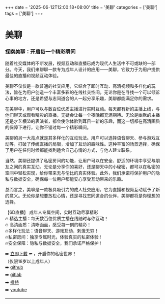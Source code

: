 +++
date = '2025-06-12T12:00:18+08:00'
title = '美聊'
categories = ['美聊']
tags = ['美聊']
+++

# 美聊

### 探索美聊：开启每一个精彩瞬间

随着社交媒体的不断发展，视频互动和直播已成为现代人生活中不可或缺的一部分。今天，我们来聊聊一款专为成年人设计的应用——美聊，它致力于为用户提供最佳的直播和视频互动体验。

美聊不仅仅是一款普通的社交应用，它结合了即时互动、高清视频和多样化的玩法，旨在为用户创造一个丰富多彩的在线社交空间。无论你是在寻找一个可以倾诉心事的地方，还是希望与志同道合的人一起分享乐趣，美聊都能满足你的需求。

在美聊中，用户可以与数百位优质主播进行实时互动。每天都有新的主播上线，与他们聊天或观看精彩的直播，无疑会让每一个夜晚都充满期待。无论是幽默的主播还是才艺横溢的表演者，都会使你体验到耳目一新的乐趣，而这一切都在高清画质的保障下进行，让你不错过每一个精彩瞬间。

美聊的另一大亮点就是其多样化的互动玩法。用户可以选择语音聊天、参与游戏互动等，打破了传统直播的局限，增加了互动的趣味性。这种丰富的场景选择，确保了用户在任何时候都能找到适合自己心情的方式，与他人建立联系。

当然，美聊还提供了私密房间的功能，让用户可以在安全、舒适的环境中享受与朋友之间的真实互动。无论是分享你的喜好，还是聊天中的小秘密，都可以在私密的空间中轻松实现，给你带来无与伦比的真实体验。此外，我们承诺将保护用户的隐私与数据安全，确保每一位用户都能安心享受互动带来的乐趣。

总而言之，美聊是一款极具吸引力的成人社交应用，它为直播和视频互动赋予了新的意义。无论你是想要放松心情，还是寻找志同道合的伙伴，美聊都将是你理想的选择。

【6D直播】
成年人专属空间，实时互动尽享精彩  
🔥 精选主播：每天数百位优质主播在线随时与你互动！  
🔥 高清画质：清晰画面，感受每一刻的精彩！  
🔥多样化玩法：语音聊天、游戏互动，刺激无穷！  
🔥私密房间：独享专属时光，体验真实的私密体验！  
🔥安全保障：隐私与数据安全，我们承诺严格保护！  

➡️ [立即下载](https://down123.s3.ap-east-1.amazonaws.com/down/down.html?channelCode=blog) ⬅️ ，开启你的私密世界！  
（仅限18岁以上成年人）  
➡️ [github](https://aldult-live.github.io/)  
➡️ [gitlab](https://seo-09598d.gitlab.io/)  
➡️ [推特](https://x.com/wegame33)  
➡️ [youtube](https://www.youtube.com/@6Dlive)  

---
